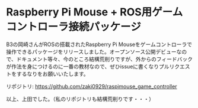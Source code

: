 # Raspberry Pi Mouse + ROS用ゲームコントローラ接続パッケージ
B3の岡崎さんがROSの搭載されたRaspberry Pi Mouseをゲームコントローラで操作できるパッケージをリリースしました。オープンソース公開デビューなので、ドキュメント等々、今のところ結構荒削りですが、外からのフィードバックが作法を身につけるのに一番の教材なので、ぜひissueに書くなりプルリクエストをするなりをお願いいたします。

リポジトリ: <a href="https://github.com/zaki0929/raspimouse_game_controller">https://github.com/zaki0929/raspimouse_game_controller</a>


以上、上田でした。（私のリポジトリも結構荒削りです・・・）
